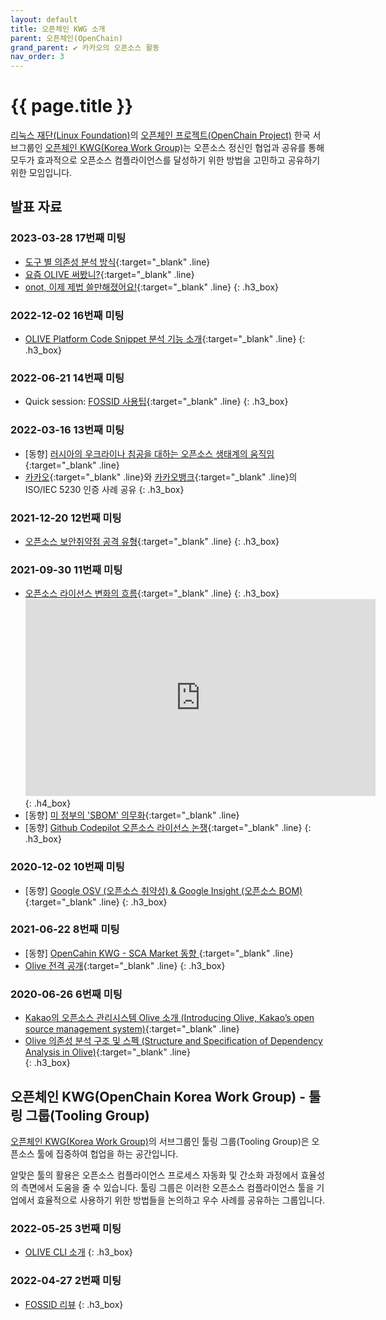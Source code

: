 ```yaml
---
layout: default
title: 오픈체인 KWG 소개
parent: 오픈체인(OpenChain)
grand_parent: ✔︎ 카카오의 오픈소스 활동
nav_order: 3
---
```

# {{ page.title }}

<div class="summary">
<a href="https://www.linuxfoundation.org/" target="_blank" class="line">리눅스 재단(Linux Foundation)</a>의 
<a href="https://www.openchainproject.org/" target="_blank" class="line">오픈체인 프로젝트(OpenChain Project)</a> 
한국 서브그룹인 <a href="https://openchain-project.github.io/OpenChain-KWG/" target="_blank" class="line">오픈체인 KWG(Korea Work Group)</a>는 
오픈소스 정신인 협업과 공유를 통해 모두가 효과적으로 오픈소스 컴플라이언스를 달성하기 위한 방법을 고민하고 공유하기 위한 모임입니다.<br>
</div>

## 발표 자료

### 2023-03-28 17번째 미팅
- [도구 별 의존성 분석 방식](https://openchain-project.github.io/OpenChain-KWG/meeting/17th/%EB%8F%84%EA%B5%AC%EB%B3%84_%EC%9D%98%EC%A1%B4%EC%84%B1_%EB%B6%84%EC%84%9D_%EB%B0%A9%EC%8B%9D.pdf){:target="_blank" .line}
- [요즘 OLIVE 써봤니?](https://openchain-project.github.io/OpenChain-KWG/meeting/17th/Openchain_KWG_17th_OLIVE.pdf){:target="_blank" .line}
- [onot, 이제 제법 쓸만해졌어요!](https://openchain-project.github.io/OpenChain-KWG/meeting/17th/openchain_kwg_17th_onot.pdf){:target="_blank" .line}
{: .h3_box}

### 2022-12-02 16번째 미팅
- [OLIVE Platform Code Snippet 분석 기능 소개](https://openchain-project.github.io/OpenChain-KWG/meeting/16th/OLIVE_Code_Snippet_feature.pdf){:target="_blank" .line}
{: .h3_box}

### 2022-06-21 14번째 미팅
- Quick session: [FOSSID 사용팁](https://openchain-project.github.io/OpenChain-KWG/meeting/14th/Fossid%20Ignore%20rule.pdf){:target="_blank" .line}
{: .h3_box}

### 2022-03-16 13번째 미팅
- [동향] [러시아의 우크라이나 침공을 대하는 오픈소스 생태계의 움직임](https://openchain-project.github.io/OpenChain-KWG/meeting/13th/StandWithUkraine-OpenSource-2022-03-16.pdf){:target="_blank" .line}
- [카카오](https://openchain-project.github.io/OpenChain-KWG/meeting/13th/%EC%B9%B4%EC%B9%B4%EC%98%A4_ISO_IEC_5230_%EC%9D%B8%EC%A6%9D%EC%82%AC%EB%A1%80.pdf){:target="_blank" .line}와 [카카오뱅크](https://openchain-project.github.io/OpenChain-KWG/meeting/13th/%EC%B9%B4%EC%B9%B4%EC%98%A4%EB%B1%85%ED%81%AC_ISO_IEC_5230_%EC%9D%B8%EC%A6%9D%EC%82%AC%EB%A1%80.pdf){:target="_blank" .line}의 ISO/IEC 5230 인증 사례 공유
{: .h3_box}

### 2021-12-20 12번째 미팅
- [오픈소스 보안취약점 공격 유형](https://openchain-project.github.io/OpenChain-KWG/meeting/12th/OpenSourceVulnerability_20211220.pdf){:target="_blank" .line}
{: .h3_box}

### 2021-09-30 11번째 미팅
- [오픈소스 라이선스 변화의 흐름](https://openchain-project.github.io/OpenChain-KWG/meeting/11th/20210930_opensource_license_flow_kakao.pdf){:target="_blank" .line}
{: .h3_box}
  <iframe width="560" height="315" src="https://www.youtube.com/embed/d79GpONCR9c" title="YouTube video player" frameborder="0" allow="accelerometer; autoplay; clipboard-write; encrypted-media; gyroscope; picture-in-picture; web-share" allowfullscreen></iframe>
  {: .h4_box}
- [동향] [미 정부의 'SBOM' 의무화](https://openchain-project.github.io/OpenChain-KWG/meeting/11th/20210930_opensource_trend_kakao.pdf){:target="_blank" .line}
- [동향] [Github Codepilot 오픈소스 라이선스 논쟁](https://openchain-project.github.io/OpenChain-KWG/meeting/11th/20210930_opensource_trend_kakao.pdf){:target="_blank" .line}
{: .h3_box}

### 2020-12-02 10번째 미팅
- [동향] [Google OSV (오픈소스 취약성) & Google Insight (오픈소스 BOM)](https://openchain-project.github.io/OpenChain-KWG/meeting/10th/Google_OSV_and_Insight_%ED%99%A9%EB%AF%BC%ED%98%B8.pdf){:target="_blank" .line}
{: .h3_box}

### 2021-06-22 8번째 미팅
- [동향] [OpenCahin KWG - SCA Market 동향 ](https://openchain-project.github.io/OpenChain-KWG/meeting/8th/SCA%20Market%20Wave%202020.pdf){:target="_blank" .line}<br>
- [Olive 전격 공개](https://www.youtube.com/embed/whonTsWWtMs){:target="_blank" .line}
{: .h3_box}

### 2020-06-26 6번째 미팅
- [Kakao의 오픈소스 관리시스템 Olive 소개 (Introducing Olive, Kakao’s open source management system)](https://openchain-project.github.io/OpenChain-KWG/meeting/6th/openchain-kakao_20200616.pdf){:target="_blank" .line}<br> 
- [Olive 의존성 분석 구조 및 스펙 (Structure and Specification of Dependency Analysis in Olive)](https://openchain-project.github.io/OpenChain-KWG/meeting/6th/openchain-kakao_20200616.pdf?#page=18){:target="_blank" .line}<br>
{: .h3_box}







## 오픈체인 KWG(OpenChain Korea Work Group) - 툴링 그룹(Tooling Group)
<a href="https://openchain-project.github.io/OpenChain-KWG/" target="_blank" class="line">오픈체인 KWG(Korea Work Group)</a>의 서브그룹인 툴링 그룹(Tooling Group)은 오픈소스 툴에 집중하여 헙업을 하는 공간입니다.  

알맞은 툴의 활용은 오픈소스 컴플라이언스 프로세스 자동화 및 간소화 과정에서 효율성의 측면에서 도움을 줄 수 있습니다. 툴링 그룹은 이러한 오픈소스 컴플라이언스 툴을 기업에서 효율적으로 사용하기 위한 방법들을 논의하고 우수 사례를 공유하는 그룹입니다.

### 2022-05-25 3번째 미팅
- <a href="https://openchain-project.github.io/OpenChain-KWG/subgroup/tooling/3rd-meeting/Session2_Kakao.pdf" target="_blank" class="line">OLIVE CLI 소개</a>
{: .h3_box}

### 2022-04-27 2번째 미팅
- <a href="https://openchain-project.github.io/OpenChain-KWG/subgroup/tooling/2nd-meeting/Session1_kakao.pdf" target="_blank" class="line">FOSSID 리뷰</a>
{: .h3_box}


